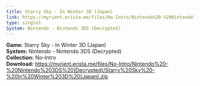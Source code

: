 ```yaml
---
title: Starry Sky - In Winter 3D (Japan)
link: https://myrient.erista.me/files/No-Intro/Nintendo%20-%20Nintendo%203DS%20(Decrypted)/Starry%20Sky%20-%20In%20Winter%203D%20(Japan).zip
type: single1
System: Nintendo - Nintendo 3DS (Decrypted)
---
```

<b>Game:</b> Starry Sky - In Winter 3D (Japan)<br>
<b>System:</b> Nintendo - Nintendo 3DS (Decrypted)<br>
<b>Collection:</b> No-Intro<br>
<b>Download:</b> https://myrient.erista.me/files/No-Intro/Nintendo%20-%20Nintendo%203DS%20(Decrypted)/Starry%20Sky%20-%20In%20Winter%203D%20(Japan).zip